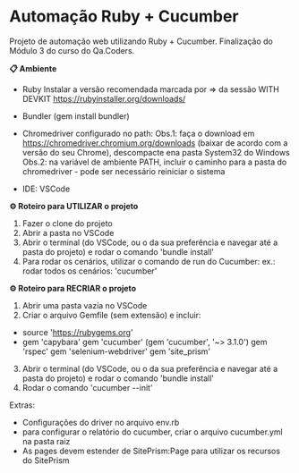 # Automação Ruby + Cucumber

Projeto de automação web utilizando Ruby + Cucumber. Finalização do Módulo 3 do curso do Qa.Coders.

**📋 Ambiente**

- Ruby Instalar a versão recomendada marcada por => da sessão WITH DEVKIT https://rubyinstaller.org/downloads/

- Bundler (gem install bundler)

- Chromedriver configurado no path: Obs.1: faça o download em https://chromedriver.chromium.org/downloads (baixar de acordo com a versão do seu Chrome), descompacte ena pasta System32 do Windows Obs.2: na variável de ambiente PATH, incluir o caminho para a pasta do chromedriver - pode ser necessário reiniciar o sistema

- IDE: VSCode

**⚙️ Roteiro para UTILIZAR o projeto**

1. Fazer o clone do projeto
2. Abrir a pasta no VSCode
3. Abrir o terminal (do VSCode, ou o da sua preferência e navegar até a pasta do projeto) e rodar o comando 'bundle install'
4. Para rodar os cenários, utilizar o comando de run do Cucumber: ex.:
   rodar todos os cenários: 'cucumber'

**⚙️ Roteiro para RECRIAR o projeto**

1. Abrir uma pasta vazia no VSCode
2. Criar o arquivo Gemfile (sem extensão) e incluir:

- source 'https://rubygems.org'
- gem 'capybara' gem 'cucumber' (gem 'cucumber', '~> 3.1.0') gem 'rspec' gem 'selenium-webdriver' gem 'site_prism'

3. Abrir o terminal (do VSCode, ou o da sua preferência e navegar até a pasta do projeto) e rodar o comando 'bundle install'
4. Rodar o comando 'cucumber --init'

Extras:

- Configurações do driver no arquivo env.rb
- para configurar o relatório do cucumber, criar o arquivo cucumber.yml na pasta raiz
- As pages devem estender de SitePrism:Page para utilizar os recursos do SitePrism
